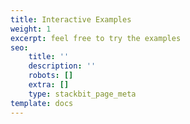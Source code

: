 ```yaml
---
title: Interactive Examples
weight: 1
excerpt: feel free to try the examples
seo:
    title: ''
    description: ''
    robots: []
    extra: []
    type: stackbit_page_meta
template: docs
---
```


<iframe width="800" height="575"
           src="https://bgoonz-games.netlify.app/" title="YouTube video
           player" frameborder="0" allow="accelerometer; autoplay; clipboard-write;
           encrypted-media; gyroscope; allowfullscreen></iframe>
                                          
<iframe width="800" height="575"
           src="https://ds-algo-official.netlify.app/" title="YouTube video
           player" frameborder="0" allow="accelerometer; autoplay; clipboard-write;
           encrypted-media; gyroscope; allowfullscreen></iframe>                                          
                                          
                                          
                                          
